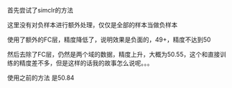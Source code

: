 首先尝试了simclr的方法

这里没有对负样本进行额外处理，仅仅是全部的样本当做负样本

使用了额外的FC层，精度降低了，说明效果是负面的，49+，精度不达到50



然后去除了FC层，仍然是两个域的数据，精度上升，大概为50.55，这个和直接训练的精度差不多，但是这样的话我的故事怎么说呢。。。



使用之前的方法 是50.84

